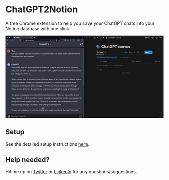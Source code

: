 # ChatGPT2Notion

A free Chrome extension to help you save your ChatGPT chats into your Notion database with one click.

![](./chatgpt2notion_demo.gif)

## Setup

See the detailed setup instructions [here](https://hitarth.notion.site/Saving-ChatGPT-chats-to-Notion-with-1-click-d00679b164b1471fb3acd9a2185db619).

## Help needed?

Hit me up on [Twitter](https://twitter.com/iamhitarth) or [LinkedIn](https://www.linkedin.com/in/hitarthsharma/) for any questions/suggestions.
